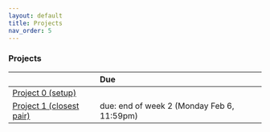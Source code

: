 ```yaml
---
layout: default 
title: Projects 
nav_order: 5
---
```



### Projects 

|                   |    Due                |
|:------------------|:----------------------|
| [Project 0 (setup)](Projects/P0-setup.md) |                       |
| [Project 1 (closest pair)](Projects/P1-closest.md) |  due: end of week 2 (Monday Feb 6, 11:59pm)  |



